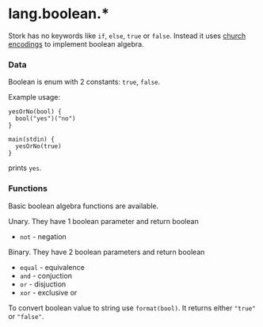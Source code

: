 # lang.boolean.* #

Stork has no keywords like `if`, `else`, `true` or `false`.  Instead it uses [church encodings](https://en.wikipedia.org/wiki/Church_encoding#Church_Booleans) to implement boolean algebra.

### Data ###

Boolean is enum with 2 constants: `true`, `false`.

Example usage:

    yesOrNo(bool) {
      bool("yes")("no")
    }

    main(stdin) {
      yesOrNo(true)
    }

prints `yes`.

### Functions ###

Basic boolean algebra functions are available.

Unary. They have 1 boolean parameter and return boolean
 - `not` - negation

Binary. They have 2 boolean parameters and return boolean
 - `equal` - equivalence
 - `and` - conjuction
 - `or` - disjuction
 - `xor` - exclusive or

To convert boolean value to string use `format(bool)`. It returns either `"true"` or `"false"`.
